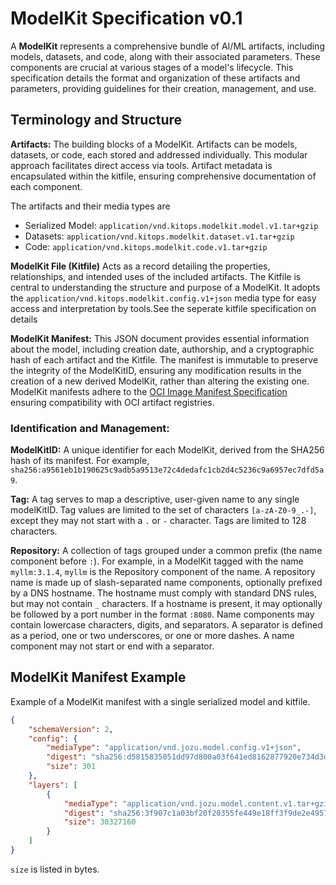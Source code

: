 #  ModelKit Specification v0.1

A **ModelKit** represents a comprehensive bundle of AI/ML artifacts, including models, datasets, and code, along with their associated parameters. These components are crucial at various stages of a model's lifecycle. This specification details the format and organization of these artifacts and parameters, providing guidelines for their creation, management, and use.

## Terminology and Structure

**Artifacts:** The building blocks of a ModelKit. Artifacts can be models, datasets, or code, each stored and addressed individually. This modular approach facilitates direct access via tools. Artifact metadata is encapsulated within the kitfile, ensuring comprehensive documentation of each component.

The artifacts and their media types are
* Serialized Model: `application/vnd.kitops.modelkit.model.v1.tar+gzip`
* Datasets:  `application/vnd.kitops.modelkit.dataset.v1.tar+gzip`
* Code: `application/vnd.kitops.modelkit.code.v1.tar+gzip`

**ModelKit File (Kitfile)** Acts as a record detailing the properties, relationships, and intended uses of the included artifacts. The Kitfile is central to understanding the structure and purpose of a ModelKit. It adopts the `application/vnd.kitops.modelkit.config.v1+json` media type for easy access and interpretation by tools.See the seperate kitfile specification on details

**ModelKit Manifest:** This JSON document provides essential information about the model, including creation date, authorship, and a cryptographic hash of each artifact and the Kitfile. The manifest is immutable to preserve the integrity of the ModelKitID, ensuring any modification results in the creation of a new derived ModelKit, rather than altering the existing one. ModelKit manifests adhere to the [OCI Image Manifest Specification](https://github.com/opencontainers/image-spec/blob/6a983fd8be10f63063ce6452be099cd6e20fb36b/manifest.md) ensuring compatibility with OCI artifact registries.

### Identification and Management:

**ModelKitID:** A unique identifier for each ModelKit, derived from the SHA256 hash of its manifest. For example, `sha256:a9561eb1b190625c9adb5a9513e72c4dedafc1cb2d4c5236c9a6957ec7dfd5a9`.

**Tag:** A tag serves to map a descriptive, user-given name to any single modelKitID. Tag values are limited to the set of characters `[a-zA-Z0-9_.-]`, except they may not start with a `.` or `-` character. Tags are limited to 128 characters.

**Repository:** A collection of tags grouped under a common prefix (the name component before `:`). For example, in a ModelKit tagged with the name `myllm:3.1.4`, `myllm` is the Repository component of the name. A repository name is made up of slash-separated name components, optionally prefixed by a DNS hostname. The hostname must comply with standard DNS rules, but may not contain `_` characters. If a hostname is present, it may optionally be followed by a port number in the format `:8080`. Name components may contain lowercase characters, digits, and separators. A separator is defined as a period, one or two underscores, or one or more dashes. A name component may not start or end with a separator.


## ModelKit Manifest Example

Example of a ModelKit manifest with a single serialized model and kitfile.

```JSON
{
    "schemaVersion": 2,
    "config": {
        "mediaType": "application/vnd.jozu.model.config.v1+json",
        "digest": "sha256:d5815835051dd97d800a03f641ed8162877920e734d3d705b698912602b8c763",
        "size": 301
    },
    "layers": [
        {
            "mediaType": "application/vnd.jozu.model.content.v1.tar+gzip",
            "digest": "sha256:3f907c1a03bf20f20355fe449e18ff3f9de2e49570ffb536f1a32f20c7179808",
            "size": 30327160
        }
    ]
}
```

`size` is listed in bytes.